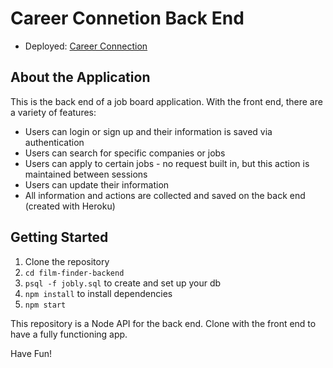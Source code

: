 # Career Connetion Back End

 - Deployed: [Career Connection](http://career-connection.demo.nickweeden.com/)

## About the Application

This is the back end of a job board application. With the front end, there are a variety of features:

 - Users can login or sign up and their information is saved via authentication
 - Users can search for specific companies or jobs
 - Users can apply to certain jobs - no request built in, but this action is maintained between sessions
 - Users can update their information
 - All information and actions are collected and saved on the back end (created with Heroku)

## Getting Started
1. Clone the repository
2. `cd film-finder-backend`
3. `psql -f jobly.sql` to create and set up your db
4. `npm install` to install dependencies
5. `npm start`

This repository is a Node API for the back end. Clone with the front end to have a fully functioning app.

Have Fun!